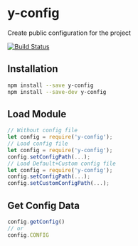 # y-config

Create public configuration for the project

[![Build Status](https://travis-ci.org/Arylo/y-config.svg?branch=master)](https://travis-ci.org/Arylo/y-config)

## Installation
```bash
npm install --save y-config
npm install --save-dev y-config
```

## Load Module

```javascript
// Without config file
let config = require('y-config');
// Load config file
let config = require('y-config');
config.setConfigPath(...);
// Load Default+Custom config file
let config = require('y-config');
config.setConfigPath(...);
config.setCustomConfigPath(...);
```

## Get Config Data
```javascript
config.getConfig()
// or
config.CONFIG
```

